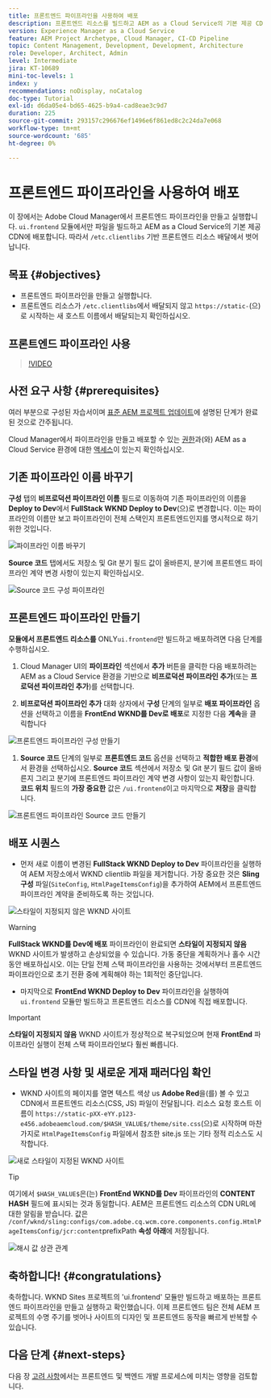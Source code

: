 ```yaml
---
title: 프론트엔드 파이프라인을 사용하여 배포
description: 프론트엔드 리소스를 빌드하고 AEM as a Cloud Service의 기본 제공 CDN에 배포하는 프론트엔드 파이프라인을 만들고 실행하는 방법에 대해 알아봅니다.
version: Experience Manager as a Cloud Service
feature: AEM Project Archetype, Cloud Manager, CI-CD Pipeline
topic: Content Management, Development, Development, Architecture
role: Developer, Architect, Admin
level: Intermediate
jira: KT-10689
mini-toc-levels: 1
index: y
recommendations: noDisplay, noCatalog
doc-type: Tutorial
exl-id: d6da05e4-bd65-4625-b9a4-cad8eae3c9d7
duration: 225
source-git-commit: 293157c296676ef1496e6f861ed8c2c24da7e068
workflow-type: tm+mt
source-wordcount: '685'
ht-degree: 0%

---
```


# 프론트엔드 파이프라인을 사용하여 배포

이 장에서는 Adobe Cloud Manager에서 프론트엔드 파이프라인을 만들고 실행합니다. `ui.frontend` 모듈에서만 파일을 빌드하고 AEM as a Cloud Service의 기본 제공 CDN에 배포합니다. 따라서 `/etc.clientlibs` 기반 프론트엔드 리소스 배달에서 벗어납니다.


## 목표 {#objectives}

* 프론트엔드 파이프라인을 만들고 실행합니다.
* 프론트엔드 리소스가 `/etc.clientlibs`에서 배달되지 않고 `https://static-`(으)로 시작하는 새 호스트 이름에서 배달되는지 확인하십시오.

## 프론트엔드 파이프라인 사용

>[!VIDEO](https://video.tv.adobe.com/v/3409420?quality=12&learn=on)

## 사전 요구 사항 {#prerequisites}

여러 부분으로 구성된 자습서이며 [표준 AEM 프로젝트 업데이트](./update-project.md)에 설명된 단계가 완료된 것으로 간주됩니다.

Cloud Manager에서 파이프라인을 만들고 배포할 수 있는 [권한](https://experienceleague.adobe.com/docs/experience-manager-cloud-manager/content/requirements/users-and-roles.html?lang=ko#role-definitions)과(와) AEM as a Cloud Service 환경에 대한 [액세스](https://experienceleague.adobe.com/docs/experience-manager-cloud-service/content/implementing/using-cloud-manager/manage-environments.html?lang=ko)이 있는지 확인하십시오.

## 기존 파이프라인 이름 바꾸기

__구성__ 탭의 __비프로덕션 파이프라인 이름__ 필드로 이동하여 기존 파이프라인의 이름을 __Deploy to Dev__&#x200B;에서 __FullStack WKND Deploy to Dev__(으)로 변경합니다. 이는 파이프라인의 이름만 보고 파이프라인이 전체 스택인지 프론트엔드인지를 명시적으로 하기 위한 것입니다.

![파이프라인 이름 바꾸기](assets/fullstack-wknd-deploy-dev-pipeline.png)


__Source 코드__ 탭에서도 저장소 및 Git 분기 필드 값이 올바른지, 분기에 프론트엔드 파이프라인 계약 변경 사항이 있는지 확인하십시오.

![Source 코드 구성 파이프라인](assets/fullstack-wknd-source-code-config.png)


## 프론트엔드 파이프라인 만들기

__모듈에서 프론트엔드 리소스를__ ONLY`ui.frontend`만 빌드하고 배포하려면 다음 단계를 수행하십시오.

1. Cloud Manager UI의 __파이프라인__ 섹션에서 __추가__ 버튼을 클릭한 다음 배포하려는 AEM as a Cloud Service 환경을 기반으로 __비프로덕션 파이프라인 추가__(또는 __프로덕션 파이프라인 추가__)를 선택합니다.

1. __비프로덕션 파이프라인 추가__ 대화 상자에서 __구성__ 단계의 일부로 __배포 파이프라인__ 옵션을 선택하고 이름을 __FrontEnd WKND를 Dev로 배포__&#x200B;로 지정한 다음 __계속__&#x200B;을 클릭합니다

![프론트엔드 파이프라인 구성 만들기](assets/create-frontend-pipeline-configs.png)

1. __Source 코드__ 단계의 일부로 __프론트엔드 코드__ 옵션을 선택하고 __적합한 배포 환경__&#x200B;에서 환경을 선택하십시오. __Source 코드__ 섹션에서 저장소 및 Git 분기 필드 값이 올바른지 그리고 분기에 프론트엔드 파이프라인 계약 변경 사항이 있는지 확인합니다.
__코드 위치__ 필드의 __가장 중요한__ 값은 `/ui.frontend`이고 마지막으로 __저장__&#x200B;을 클릭합니다.

![프론트엔드 파이프라인 Source 코드 만들기](assets/create-frontend-pipeline-source-code.png)


## 배포 시퀀스

* 먼저 새로 이름이 변경된 __FullStack WKND Deploy to Dev__ 파이프라인을 실행하여 AEM 저장소에서 WKND clientlib 파일을 제거합니다. 가장 중요한 것은 __Sling 구성__ 파일(`SiteConfig`, `HtmlPageItemsConfig`)을 추가하여 AEM에서 프론트엔드 파이프라인 계약을 준비하도록 하는 것입니다.

![스타일이 지정되지 않은 WKND 사이트](assets/unstyled-wknd-site.png)

>[!WARNING]
>
>__FullStack WKND를 Dev에 배포__ 파이프라인이 완료되면 __스타일이 지정되지 않음__ WKND 사이트가 발생하고 손상되었을 수 있습니다. 가동 중단을 계획하거나 홀수 시간 동안 배포하십시오. 이는 단일 전체 스택 파이프라인을 사용하는 것에서부터 프론트엔드 파이프라인으로 초기 전환 중에 계획해야 하는 1회적인 중단입니다.


* 마지막으로 __FrontEnd WKND Deploy to Dev__ 파이프라인을 실행하여 `ui.frontend` 모듈만 빌드하고 프론트엔드 리소스를 CDN에 직접 배포합니다.

>[!IMPORTANT]
>
>__스타일이 지정되지 않음__ WKND 사이트가 정상적으로 복구되었으며 현재 __FrontEnd__ 파이프라인 실행이 전체 스택 파이프라인보다 훨씬 빠릅니다.

## 스타일 변경 사항 및 새로운 게재 패러다임 확인

* WKND 사이트의 페이지를 열면 텍스트 색상 us __Adobe Red__&#x200B;을(를) 볼 수 있고 CDN에서 프론트엔드 리소스(CSS, JS) 파일이 전달됩니다. 리소스 요청 호스트 이름이 `https://static-pXX-eYY.p123-e456.adobeaemcloud.com/$HASH_VALUE$/theme/site.css`(으)로 시작하며 마찬가지로 `HtmlPageItemsConfig` 파일에서 참조한 site.js 또는 기타 정적 리소스도 시작합니다.


![새로 스타일이 지정된 WKND 사이트](assets/newly-styled-wknd-site.png)



>[!TIP]
>
>여기에서 `$HASH_VALUE$`은(는) __FrontEnd WKND를 Dev__ 파이프라인의 __CONTENT HASH__ 필드에 표시되는 것과 동일합니다. AEM은 프론트엔드 리소스의 CDN URL에 대한 알림을 받습니다. 값은 `/conf/wknd/sling:configs/com.adobe.cq.wcm.core.components.config.HtmlPageItemsConfig/jcr:content`prefixPath __속성 아래__&#x200B;에 저장됩니다.


![해시 값 상관 관계](assets/hash-value-correlartion.png)



## 축하합니다! {#congratulations}

축하합니다. WKND Sites 프로젝트의 &#39;ui.frontend&#39; 모듈만 빌드하고 배포하는 프론트엔드 파이프라인을 만들고 실행하고 확인했습니다. 이제 프론트엔드 팀은 전체 AEM 프로젝트의 수명 주기를 벗어나 사이트의 디자인 및 프론트엔드 동작을 빠르게 반복할 수 있습니다.

## 다음 단계 {#next-steps}

다음 장 [고려 사항](considerations.md)에서는 프론트엔드 및 백엔드 개발 프로세스에 미치는 영향을 검토합니다.
